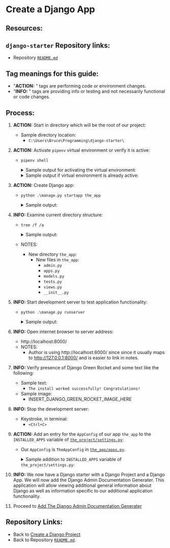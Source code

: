 # Create a Django App

## Resources:

## `django-starter` Repository links:
* Repository [`README.md`](../README.md)

## Tag meanings for this guide:
* "**ACTION:** " tags are performing code or environment changes.
* "**INFO:** " tags are providing info or testing and not necessarily functional or code changes.


## Process:

1. **ACTION:** Start in directory which will be the root of our project:
    * Sample directory location:
        * `C:\Users\Bruce\Programming\django-starter\`

1. **ACTION:** Activate `pipenv` virtual environment or verify it is active:
    * `pipenv shell`
        <details>
        <summary>Sample output for activating the virtual environment:</summary>

            PS C:\Users\Bruce\Programming\django-starter> pipenv shell
            Launching subshell in virtual environment...
            PowerShell 7.2.6
            Copyright (c) Microsoft Corporation.

            https://aka.ms/powershell
            Type 'help' to get help.

            PS C:\Users\Bruce\Programming\django-starter>
        </details>

        <details>
        <summary>Sample output if virtual environment is already active:</summary>

            PS C:\Users\Bruce\Programming\django-starter> pipenv shell
            Shell for C:\Users\Bruce\.virtualenvs\django-starter-sM6xjp8- already activated.
            No action taken to avoid nested environments.
            PS C:\Users\Bruce\Programming\django-starter>
        </details>

1. **ACTION:** Create Django app:
    * `python .\manage.py startapp the_app`
        <details>
        <summary>Sample output:</summary>

            PS C:\Users\Bruce\Programming\django-starter> python .\manage.py startapp the_app
            PS C:\Users\Bruce\Programming\django-starter>
        </details>
    
1. **INFO:** Examine current directory structure:
    * `tree /f /a`
        <details>
        <summary>Sample output:</summary>

            PS C:\Users\Bruce\Programming\django-starter> tree /f /a
            Folder PATH listing for volume OS
            Volume serial number is CC00-DD12
            C:.
            |   .gitignore
            |   db.sqlite3
            |   LICENSE
            |   manage.py
            |   Pipfile
            |   Pipfile.lock
            |   README.md
            |
            +---notes
            |       00_useful_commands_and_links.md
            |       01_how_to_create_this_repository.md
            |       02_create_virtual_environment.md
            |       03_create_django_project.md
            |       04_create_django_app.md
            |
            +---the_app
            |   |   admin.py
            |   |   apps.py
            |   |   models.py
            |   |   tests.py
            |   |   views.py
            |   |   __init__.py
            |   |
            |   \---migrations
            |           __init__.py
            |
            \---the_project
                    asgi.py
                    settings.py
                    urls.py
                    wsgi.py
                    __init__.py

            PS C:\Users\Bruce\Programming\django-starter>
        </details>
    * NOTES:
        * New directory `the_app`:
            * New files in `the_app`:
                * `admin.py`
                * `apps.py`
                * `models.py`
                * `tests.py`
                * `views.py`
                * `__init__.py`

1. **INFO:** Start development server to test application functionality:
    * `python .\manage.py runserver`
        <details>
        <summary>Sample output:</summary>

            PS C:\Users\Bruce\Programming\django-starter> python .\manage.py runserver
            Watching for file changes with StatReloader
            Performing system checks...

            System check identified no issues (0 silenced).

            You have 18 unapplied migration(s). Your project may not work properly until you apply the migrations for app(s): admin, auth, contenttypes, sessions.
            Run 'python manage.py migrate' to apply them.
            September 17, 2022 - 21:26:21
            Django version 4.0, using settings 'the_project.settings'
            Starting development server at http://127.0.0.1:8000/
            Quit the server with CTRL-BREAK.
        </details>

1. **INFO:** Open internet browser to server address:
    * http://localhost:8000/
    * NOTES:
        * Author is using http://localhost:8000/ since since it usually maps to http://127.0.0.1:8000/ and is easier to link in notes.

1. **INFO:** Verify presence of Django Green Rocket and some text like the following:
    * Sample text:
        * `The install worked successfully! Congratulations!`
    * Sample image:
        * INSERT_DJANGO_GREEN_ROCKET_IMAGE_HERE

1. **INFO:** Stop the development server:
    * Keystroke, in terminal:
        * `<Ctrl+C>`

1. **ACTION:** Add an entry for the `AppConfig` of our app `the_app` to the `INSTALLED_APPS` variable of [`the_project/settings.py`](../the_project/settings.py):
    * Our `AppConfig` is `TheAppConfig` in [`the_app/apps.py`](../the_app/apps.py).
        <details>
        <summary>Sample addition to <code>INSTALLED_APPS</code> variable of <code>the_project/settings.py</code>:</summary>

            INSTALLED_APPS = [
                #...
                'the_app.apps.TheAppConfig',
                #...
            ]
        </details>

1. **INFO:** We now have a Django starter with a Django Project and a Django App. We will now add the Django Admin Documentation Generater. This application will allow viewing additional general information about Django as well as information specific to our additional application functionality.

1. Proceed to [Add The Django Admin Documentation Generater](./05_add_django_admin_documentation_generator.md)


## Repository Links:
* Back to [Create a Django Project](./03_create_django_project.md)
* Back to Repository [`README.md`](../README.md).
